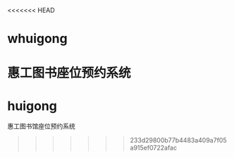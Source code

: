 <<<<<<< HEAD
# whuigong
惠工图书座位预约系统
=======
# huigong
惠工图书馆座位预约系统
>>>>>>> 233d29800b77b4483a409a7f05a915ef0722afac
